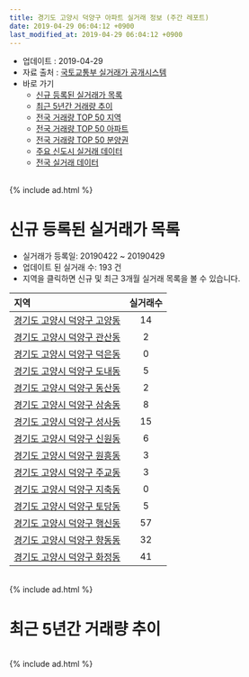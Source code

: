 ```yaml
---
title: 경기도 고양시 덕양구 아파트 실거래 정보 (주간 레포트)
date: 2019-04-29 06:04:12 +0900
last_modified_at: 2019-04-29 06:04:12 +0900
---
```


* 업데이트 : 2019-04-29
* 자료 출처 : [국토교통부 실거래가 공개시스템](http://rt.molit.go.kr)
* 바로 가기
    * [신규 등록된 실거래가 목록](#신규-등록된-실거래가-목록)
    * [최근 5년간 거래량 추이](#최근-5년간-거래량-추이)
    * [전국 거래량 TOP 50 지역](https://inasie.github.io/apt-trade-info/최근-3개월-전국에서-가장-거래가-많이-발생한-지역)
    * [전국 거래량 TOP 50 아파트](https://inasie.github.io/apt-trade-info/최근-3개월-전국에서-가장-거래가-많이-발생한-아파트)
    * [전국 거래량 TOP 50 분양권](https://inasie.github.io/apt-trade-info/최근-3개월-전국에서-가장-거래가-많이-발생한-분양권)
    * [주요 신도시 실거래 데이터](https://inasie.github.io/apt-trade-info/주요-신도시)
    * [전국 실거래 데이터](https://inasie.github.io/apt-trade-info/전국)

<br>
{% include ad.html %}
<br>

# 신규 등록된 실거래가 목록
* 실거래가 등록일: 20190422 ~ 20190429
* 업데이트 된 실거래 수: 193 건
* 지역을 클릭하면 신규 및 최근 3개월 실거래 목록을 볼 수 있습니다.


|지역|실거래수|
|:---|:---:|
|[경기도 고양시 덕양구 고양동](https://inasie.github.io/apt-trade-info/경기도-고양시-덕양구-고양동)|14|
|[경기도 고양시 덕양구 관산동](https://inasie.github.io/apt-trade-info/경기도-고양시-덕양구-관산동)|2|
|[경기도 고양시 덕양구 덕은동](https://inasie.github.io/apt-trade-info/경기도-고양시-덕양구-덕은동)|0|
|[경기도 고양시 덕양구 도내동](https://inasie.github.io/apt-trade-info/경기도-고양시-덕양구-도내동)|5|
|[경기도 고양시 덕양구 동산동](https://inasie.github.io/apt-trade-info/경기도-고양시-덕양구-동산동)|2|
|[경기도 고양시 덕양구 삼송동](https://inasie.github.io/apt-trade-info/경기도-고양시-덕양구-삼송동)|8|
|[경기도 고양시 덕양구 성사동](https://inasie.github.io/apt-trade-info/경기도-고양시-덕양구-성사동)|15|
|[경기도 고양시 덕양구 신원동](https://inasie.github.io/apt-trade-info/경기도-고양시-덕양구-신원동)|6|
|[경기도 고양시 덕양구 원흥동](https://inasie.github.io/apt-trade-info/경기도-고양시-덕양구-원흥동)|3|
|[경기도 고양시 덕양구 주교동](https://inasie.github.io/apt-trade-info/경기도-고양시-덕양구-주교동)|3|
|[경기도 고양시 덕양구 지축동](https://inasie.github.io/apt-trade-info/경기도-고양시-덕양구-지축동)|0|
|[경기도 고양시 덕양구 토당동](https://inasie.github.io/apt-trade-info/경기도-고양시-덕양구-토당동)|5|
|[경기도 고양시 덕양구 행신동](https://inasie.github.io/apt-trade-info/경기도-고양시-덕양구-행신동)|57|
|[경기도 고양시 덕양구 향동동](https://inasie.github.io/apt-trade-info/경기도-고양시-덕양구-향동동)|32|
|[경기도 고양시 덕양구 화정동](https://inasie.github.io/apt-trade-info/경기도-고양시-덕양구-화정동)|41|


<br>
{% include ad.html %}
<br>

# 최근 5년간 거래량 추이


<div style="width:100%;">
    <canvas id="deal_progress" height="200"></canvas>
</div>

<script>
new Chart(document.getElementById("deal_progress"), {
    type: 'line',
    data: {
        labels: ['201404','201405','201406','201407','201408','201409','201410','201411','201412','201501','201502','201503','201504','201505','201506','201507','201508','201509','201510','201511','201512','201601','201602','201603','201604','201605','201606','201607','201608','201609','201610','201611','201612','201701','201702','201703','201704','201705','201706','201707','201708','201709','201710','201711','201712','201801','201802','201803','201804','201805','201806','201807','201808','201809','201810','201811','201812','201901','201902','201903','201904'],
        datasets: [{
            label: '매매',
            pointRadius: 1,
            data: [385, 383, 347, 415, 638, 592, 590, 422, 426, 597, 632, 1001, 764, 745, 786, 647, 486, 544, 658, 411, 340, 416, 437, 626, 665, 734, 808, 812, 776, 741, 716, 358, 312, 264, 373, 540, 492, 727, 774, 651, 365, 335, 332, 392, 303, 576, 536, 720, 363, 422, 455, 454, 994, 1248, 625, 329, 227, 237, 174, 238, 114],
            borderColor: "rgba(255, 201, 14, 1)",
            backgroundColor: "rgba(255, 201, 14, 0.5)",
            fill: false,
            lineTension: 0
        },{
            label: '전월세',
            pointRadius: 1,
            data: [564, 539, 509, 515, 639, 706, 650, 602, 485, 640, 536, 713, 548, 539, 645, 606, 559, 514, 579, 467, 621, 538, 528, 616, 567, 516, 569, 516, 558, 776, 759, 624, 508, 537, 603, 590, 508, 537, 660, 757, 577, 705, 480, 433, 587, 539, 457, 673, 539, 442, 493, 424, 564, 770, 732, 519, 441, 509, 466, 459, 240],
            borderColor: "rgba(0, 141, 185, 1)",
            backgroundColor: "rgba(0, 141, 185, 0.5)",
            fill: false,
            lineTension: 0
        }
        ]
    },
    options: {
        responsive: true,
        title: {
            display: false
        },
        tooltips: {
            mode: 'index',
            intersect: false
        },
        hover: {
            mode: 'nearest',
            intersect: true
        },
        scales: {
            xAxes: [{
                display: true,
                scaleLabel: {
                    display: true,
                    labelString: '년/월'
                }
            }],
            yAxes: [{
                display: true,
                ticks: {
                    suggestedMin: 0,
                },
                scaleLabel: {
                    display: true,
                    labelString: '실거래 수'
                }
            }]
        }
    }
});

</script>


<br>
{% include ad.html %}
<br>

